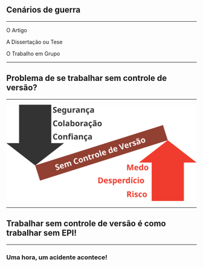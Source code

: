 ## Cenários de guerra

___

<div class="container">
  <div class="col color-1">
    <i class="fas fa-2x fa-user"></i>
    <p>O Artigo</p>
  </div>
  <div class="col color-3">
    <i class="fas fa-2x fa-user-friends"></i>
    <p>A Dissertação ou Tese</p>
  </div>
  <div class="col color-5">
    <i class="fas fa-2x fa-users"></i>
    <p>O Trabalho em Grupo</p>
  </div>
</div>

---

## Problema de se trabalhar sem controle de versão?

___

![Problemas](images/problemas.svg)

---
<!-- .slide: data-background="#b04131" -->
## Trabalhar sem controle de versão é como trabalhar sem EPI!

___
 
<i class="fas fa-4x fa-car-crash"></i>

### Uma hora, um acidente acontece!
